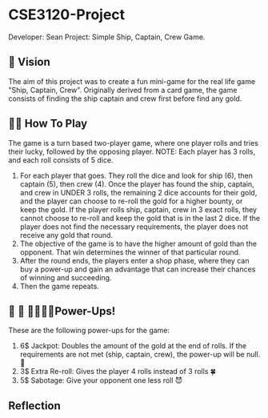 # CSE3120-Project
Developer: Sean
Project: Simple Ship, Captain, Crew Game.

## 🔮 Vision
The aim of this project was to create a fun mini-game for the real life game "Ship, Captain, Crew". Originally derived from a card game, the game consists of finding the ship captain and crew first before find any gold. 

## 🐱‍🏍 How To Play
The game is a turn based two-player game, where one player rolls and tries their lucky, followed by the opposing player. 
NOTE: Each player has 3 rolls, and each roll consists of 5 dice. 
1. For each player that goes. They roll the dice and look for ship (6), then captain (5), then crew (4). Once the player has found the ship, captain, and crew in UNDER 3 rolls, the remaining 2 dice accounts for their gold, and the player can choose to re-roll the gold for a higher bounty, or keep the gold. If the player rolls ship, captain, crew in 3 exact rolls, they cannot choose to re-roll and keep the gold that is in the last 2 dice. If the player does not find the necessary requirements, the player does not receive any gold that round. 
2. The objective of the game is to have the higher amount of gold than the opponent. That win determines the winner of that particular round.
3. After the round ends, the players enter a shop phase, where they can buy a power-up and gain an advantage that can increase their chances of winning and succeeding.
4. Then the game repeats.

## 💪 💪 🏋️‍♂️🏋️‍♀️Power-Ups!
These are the following power-ups for the game:
1. 6$ Jackpot: Doubles the amount of the gold at the end of rolls. If the requirements are not met (ship, captain, crew), the power-up will be null. 🤑
2. 3$ Extra Re-roll: Gives the player 4 rolls instead of 3 rolls 🍀
3. 5$ Sabotage: Give your opponent one less roll 😈

## Reflection
